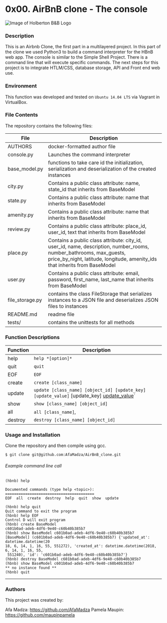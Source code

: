 # 0x00. AirBnB clone - The console
![Image of Holberton B&B Logo](https://s3.amazonaws.com/intranet-projects-files/holbertonschool-higher-level_programming+/263/HBTN-hbnb-Final.png)

### Description
This is an Airbnb Clone, the first part in a multilayered project. In this part of the clone we used Python3 to build a command interpreter for the HBnB web app. The console is similar to the Simple Shell Project. There is a command line that will execute specific commands. The next steps for this project is to integrate HTLM/CSS, database storage, API and Front end web use.

### Environment
This function was developed and tested on `Ubuntu 14.04 LTS` via Vagrant in VirtualBox.

### File Contents
The repository contains the following files:

   **File**   |   **Description**
   -------------- | ---------------------
   AUTHORS | docker-formatted author file
   console.py | Launches the command interpreter
   base_model.py | functions to take care id the initialization, serialization and deserialization of the created instances
   city.py | Contains a public class attribute: name, state_id that inherits from BaseModel
   state.py | Contains a public class attribute: name that inherits from BaseModel
   amenity.py | Contains a public class attribute: name that inherits from BaseModel
   review.py | Contains a public class attribute: place_id, user_id, text that inherits from BaseModel
   place.py | Contains a public class attribute: city_id, user_id, name, description, number_rooms, number_bathrooms, max_guests, price_by_night, latitude, longitude, amenity_ids that inherits from BaseModel
   user.py | Contains a public class attribute: email, password, first_name, last_name that inherits from BaseModel
   file_storage.py | contains the class FileStorage that serializes instances to a JSON file and deserializes JSON files to instances
   README.md | readme file
   tests/ | contains the unittests for all methods

### Function Descriptions

 **Function** | **Description**
 -------------- | -----------------
 help | `help *[option]*` | Lists all available commands, or displays what option does
 quit | `quit` | Exit command interpreter
 EOF | `EOF` | Exit command interpreter
 create | `create [class_name]`| Creates an instance of class_name
 update | `update [class_name] [object_id] [update_key] [update_value]` [update_key] [update_value]()`| Updates the key:value of class_name.object_id instance
 show | `show [class_name] [object_id]` | Displays all attributes of class_name.object_id
 all | `all [class_name]`, | Displays every instance of class_name, if used without option displays every instance saved to the file
 destroy | `destroy [class_name] [object_id]` | Deletes all attributes of class_name.object_id

### Usage and Installation
Clone the repository and then compile using gcc.
```
$ git clone git@github.com:AfaMadza/AirBnB_clone.git
```

###### Example command line call
```python3
(hbnb) help

Documented commands (type help <topic>):
========================================
EOF  all  create  destroy  help  quit  show  update

(hbnb) help quit
Quit command to exit the program
(hbnb) help EOF
Control D will exit program
(hbnb) create BaseModel
c601b0ad-adeb-4df6-9e40-c60b40b385b7
(hbnb) show BaseModel c601b0ad-adeb-4df6-9e40-c60b40b385b7
[BaseModel] (c601b0ad-adeb-4df6-9e40-c60b40b385b7) {'updated_at': datetime.datetime(20
18, 6, 14, 1, 16, 55, 551272), 'created_at': datetime.datetime(2018, 6, 14, 1, 16, 55,
 551240), 'id': 'c601b0ad-adeb-4df6-9e40-c60b40b385b7'}
(hbnb) destroy BaseModel c601b0ad-adeb-4df6-9e40-c60b40b385b7
(hbnb) show BaseModel c601b0ad-adeb-4df6-9e40-c60b40b385b7
** no instance found **
(hbnb) quit
```


---

### Authors

This project was created by:

Afa Madza: https://github.com/AfaMadza
Pamela Maupin: https://github.com/maupinpamela

